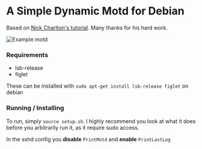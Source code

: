# A Simple Dynamic Motd for Debian

Based on [Nick Charlton's tutorial](https://nickcharlton.net/posts/debian-ubuntu-dynamic-motd.html). Many thanks for his hard work.

![Example motd](http://i.imgur.com/JwMncgu.png)

### Requirements
* lsb-release
* figlet

These can be installed with ```sudo apt-get install lsb-release figlet``` on debian

### Running / Installing
To run, simply ```source setup.sh```. I highly recommend you look at what it does before you arbitrarily run it, as it require sudo access.

In the sshd config you **disable** ```PrintMotd``` and **enable** ```PrintLastLog```
